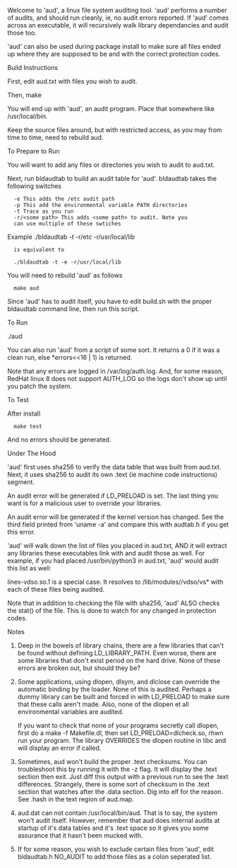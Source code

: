 
  Welcome to 'aud', a linux file system auditing tool. 'aud' performs a number of
  audits, and should run cleanly, ie, no audit errors reported. If 'aud' comes across
  an executable, it will recursively walk library dependancies and audit those too.

  'aud' can also be used during package install to make sure all
   files ended up where they are supposed to be and with the
   correct protection codes.
   
Build Instructions

  First, edit aud.txt with files you wish to audit.

  Then,
      make

  You will end up with 'aud', an audit program. Place that somewhere
  like /usr/local/bin.

  Keep the source files around, but with restricted access, as you may
  from time to time, need to rebuild aud.

To Prepare to Run

  You will want to add any files or directories you wish to audit
  to aud.txt.

  Next, run bldaudtab to build an audit table for 'aud'. bldaudtab takes
  the following switches

      -e This adds the /etc audit path
      -p This add the environmental variable PATH directories
      -t Trace as you run
      -r/<some path> This adds <some path> to audit. Note you
      can use multiple of these swtiches

  Example
      ./bldaudtab -t -r/etc -r/usr/local/lib
      
      is equivalent to

      ./bldaudtab -t -e -r/usr/local/lib

  You will need to rebuild 'aud' as follows

      make aud

  Since 'aud' has to audit itself, you have to edit build.sh with
  the proper bldaudtab command line, then run this script.
  
To Run

  ./aud

  You can also run 'aud' from a script of some sort. It returns a 0 if it
  was a clean run, else *errors<<16 | 1) is returned.

  Note that any errors are logged in /var/log/auth.log. And, for some
  reason, RedHat linux 8 does not support AUTH_LOG so the logs don't show
  up until you patch the system.

To Test

  After install

      make test

  And no errors should be generated.
  
Under The Hood

  'aud' first uses sha256 to verify the data table that was built from aud.txt.
  Next, it uses sha256 to audit its own .text (ie machine code instructions) segment.

  An audit error will be generated if LD_PRELOAD is set. The last thing you want is
  for a malicious user to override your libraries.

  An audit error will be generated if the kernel version has changed. See the third
  field printed from 'uname -a' and compare this with audtab.h if you get this error.

  'aud' will walk down the list of files you placed in aud.txt, AND it will
  extract any libraries these executables link with and audit those as well.
  For example, if you had placed /usr/bin/python3 in aud.txt, 'aud' would
  audit this list as well:

  linex-vdso.so.1 is a special case. It resolves to /lib/modules/<kernel>/vdso/vs*
  with each of these files being audited.

  Note that in addition to checking the file with sha256, 'aud' ALSO checks
  the stat() of the file. This is done to watch for any changed in protection
  codes.
  
Notes

1. Deep in the bowels of library chains, there are a few libraries that
   can't be found without defining LD_LIBRARY_PATH. Even worse, there are
   some libraries that don't exist period on the hard drive. None of these errors
   are broken out, but should they be?

2. Some applications, using dlopen, dlsym, and dlclose can override the automatic
   binding by the loader. None of this is audited. Perhaps a dummy library can
   be built and forced in with LD_PRELOAD to make sure that these calls aren't made.
   Also, none of the dlopen et all environmental variables are audited.

   If you want to check that none of your programs secretly call dlopen,
   first do a make -f Makefile.dl, then set LD_PRELOAD=dlcheck.so, rhwn
   run your program. The library OVERRIDES the dlopen routine in libc and
   will display an error if called.
   
3. Sometimes, aud won't build the proper .text checksums. You can troubleshoot
   this by running it with the -z flag. It will display the .text section then
   exit. Just diff this output with a previous run to see the .text differences.
   Strangely, there is some sort of checksum in the .text section that watches
   after the .data section. Dig into elf for the reason. See .hash in the
   text region of aud.map.

4. aud.dat can not contain /usr/local/bin/aud. That is to say, the system
   won't audit itself. However, remember that aud does internal audits
   at startup of it's data tables and it's .text space so it gives you
   some assurance that it hasn't been mucked with.

5. If for some reason, you wish to exclude certain files from 'aud',
   edit bldaudtab.h NO_AUDIT to add those files as a colon seperated
   list.